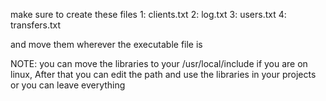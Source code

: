 make sure to create these files
1: clients.txt
2: log.txt
3: users.txt
4: transfers.txt

and move them wherever the executable file is

NOTE: you can move the libraries to your /usr/local/include if you are on linux, After that you can edit the path and use the libraries in your projects or you can leave everything
